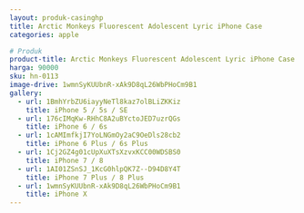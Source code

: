 ```yaml
---
layout: produk-casinghp
title: Arctic Monkeys Fluorescent Adolescent Lyric iPhone Case
categories: apple

# Produk
product-title: Arctic Monkeys Fluorescent Adolescent Lyric iPhone Case
harga: 90000
sku: hn-0113
image-drive: 1wmnSyKUUbnR-xAk9D8qL26WbPHoCm9B1
gallery:
  - url: 1BmhYrbZU6iayyNeTl8kaz7olBLiZKKiz
    title: iPhone 5 / 5s / SE
  - url: 176cIMqKw-RHhC8A2uBYctoJED7uzrQGs
    title: iPhone 6 / 6s
  - url: 1cAMImfkjI7YoLNGmOy2aC9OeDls28cb2
    title: iPhone 6 Plus / 6s Plus
  - url: 1Cj2GZ4g01cUpXuXTsXzvxKCC00WDSBS0
    title: iPhone 7 / 8
  - url: 1AI01ZSnSJ_1KcG0hlpQK7Z--D94D8Y4T
    title: iPhone 7 Plus / 8 Plus
  - url: 1wmnSyKUUbnR-xAk9D8qL26WbPHoCm9B1
    title: iPhone X
---
```

